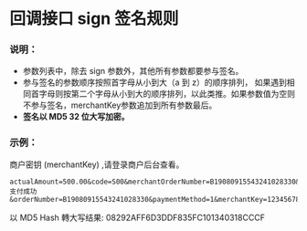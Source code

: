 # 回调接口 sign 签名规则

### 说明：
- 参数列表中，除去 sign 参数外，其他所有参数都要参与签名。
- 参与签名的参数顺序按照首字母从小到大（a 到 z）的顺序排列， 如果遇到相同首字母则按第二个字母从小到大的顺序排列，以此类推。如果参数值为空则不参与签名，merchantKey参数追加到所有参数最后。
- **签名以 MD5 32 位大写加密。**

### 示例：
商户密钥 (merchantKey) ,请登录商户后台查看。
```
actualAmount=500.00&code=S00&merchantOrderNumber=B19080915543241028330&message=支付成功&orderNumber=B19080915543241028330&paymentMethod=1&merchantKey=1234567890
```
以 MD5 Hash 轉大写结果: 08292AFF6D3DDF835FC101340318CCCF